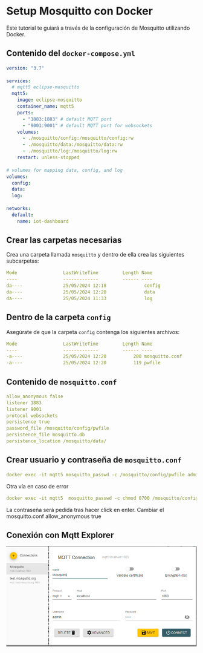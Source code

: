 # Setup Mosquitto con Docker

Este tutorial te guiará a través de la configuración de Mosquitto utilizando Docker.

## Contenido del `docker-compose.yml`

```yaml
version: "3.7"

services:
  # mqtt5 eclipse-mosquitto
  mqtt5:
    image: eclipse-mosquitto
    container_name: mqtt5
    ports:
      - "1883:1883" # default MQTT port
      - "9001:9001" # default MQTT port for websockets
    volumes:
      - ./mosquitto/config:/mosquitto/config:rw
      - ./mosquitto/data:/mosquitto/data:rw
      - ./mosquitto/log:/mosquitto/log:rw
    restart: unless-stopped

# volumes for mapping data, config, and log
volumes:
  config:
  data:
  log:

networks:
  default:
    name: iot-dashboard
```

## Crear las carpetas necesarias

Crea una carpeta llamada `mosquitto` y dentro de ella crea las siguientes subcarpetas:

```yaml
Mode                 LastWriteTime         Length Name
----                 -------------         ------ ----
da----               25/05/2024 12:18              config
da----               25/05/2024 12:20              data
da----               25/05/2024 11:33              log
```

## Dentro de la carpeta `config`

Asegúrate de que la carpeta `config` contenga los siguientes archivos:

```yaml
Mode                 LastWriteTime         Length Name
----                 -------------         ------ ----
-a----               25/05/2024 12:20          200 mosquitto.conf
-a----               25/05/2024 12:20          119 pwfile
```

## Contenido de `mosquitto.conf`

```yaml
allow_anonymous false
listener 1883
listener 9001
protocol websockets
persistence true
password_file /mosquitto/config/pwfile
persistence_file mosquitto.db
persistence_location /mosquitto/data/
```

## Crear usuario y contraseña de `mosquitto.conf`

```yaml
docker exec -it mqtt5 mosquitto_passwd -c /mosquitto/config/pwfile admin
```

Otra vía en caso de error

```yaml
docker exec -it mqtt5  mosquitto_passwd -c chmod 0700 /mosquitto/config/pwfile admin
```

La contraseña será pedida tras hacer click en enter. Cambiar el mosquitto.conf allow_anonymous true

## Conexión con Mqtt Explorer

![1716640998235](image/readme/1716640998235.png)
